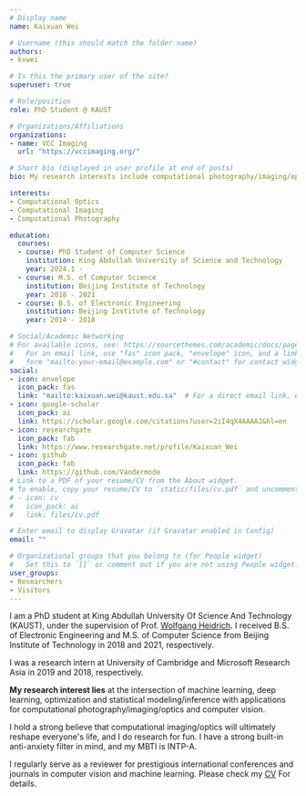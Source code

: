 ```yaml
---
# Display name
name: Kaixuan Wei

# Username (this should match the folder name)
authors:
- kxwei

# Is this the primary user of the site?
superuser: true

# Role/position
role: PhD Student @ KAUST

# Organizations/Affiliations
organizations:
- name: VCC Imaging
  url: "https://vccimaging.org/"

# Short bio (displayed in user profile at end of posts)
bio: My research interests include computational photography/imaging/optics and large-scale optimization

interests:
- Computational Optics
- Computational Imaging
- Computational Photography

education:
  courses:
  - course: PhD Student of Computer Science
    institution: King Abdullah University of Science and Technology
    year: 2024.1 -   
  - course: M.S. of Computer Science
    institution: Beijing Institute of Technology
    year: 2018 - 2021
  - course: B.S. of Electronic Engineering
    institution: Beijing Institute of Technology
    year: 2014 - 2018

# Social/Academic Networking
# For available icons, see: https://sourcethemes.com/academic/docs/page-builder/#icons
#   For an email link, use "fas" icon pack, "envelope" icon, and a link in the
#   form "mailto:your-email@example.com" or "#contact" for contact widget.
social:
- icon: envelope
  icon_pack: fas
  link: "mailto:kaixuan.wei@kaust.edu.sa"  # For a direct email link, use "mailto:test@example.org".
- icon: google-scholar
  icon_pack: ai
  link: https://scholar.google.com/citations?user=2iI4qX4AAAAJ&hl=en
- icon: researchgate
  icon_pack: fab
  link: https://www.researchgate.net/profile/Kaixuan_Wei
- icon: github
  icon_pack: fab
  link: https://github.com/Vandermode
# Link to a PDF of your resume/CV from the About widget.
# To enable, copy your resume/CV to `static/files/cv.pdf` and uncomment the lines below.
# - icon: cv
#   icon_pack: ai
#   link: files/cv.pdf

# Enter email to display Gravatar (if Gravatar enabled in Config)
email: ""

# Organizational groups that you belong to (for People widget)
#   Set this to `[]` or comment out if you are not using People widget.
user_groups:
- Researchers
- Visitors
---
```


I am a PhD student at King Abdullah University Of Science And Technology (KAUST), under the supervision of Prof. [Wolfgang Heidrich](https://vccimaging.org/People/heidriw/). I received B.S. of Electronic Engineering and M.S. of Computer Science from Beijing Institute of Technology in 2018 and 2021, respectively. 
<!-- From 2021 to 2023, I was a "Ghost/secret PhD student" at Princeton University due to the uncontrollable political issues (pp. 10043), which drastically impacted my career and life.  -->
I was a research intern at University of Cambridge and Microsoft Research Asia in 2019 and 2018, respectively.
<!-- I was a visiting student at the Cambridge Image Analysis Group (CIA), University of Cambridge during summer 2019 (Host: Dr. [Angelica I. Aviles-Rivero](https://angelicaiaviles.wordpress.com/)). I also work closely with Dr. [Jiaolong Yang](http://jlyang.org/) in Microsoft Research Asia (MSRA).  -->

**My research interest lies** at the intersection of machine learning, deep learning, optimization and statistical modeling/inference with applications for computational photography/imaging/optics and computer vision. 
<!-- **My current research** focuses on alleviating the difficulty of capturing a large amount of paired real data required by the learning-based neural network pipeline for low-level vision tasks.  -->

I hold a strong believe that computational imaging/optics will ultimately reshape everyone's life, and I do research for fun. 
I have a strong built-in anti-anxiety filter in mind, and my MBTI is INTP-A. 

I regularly serve as a reviewer for prestigious international conferences and journals in computer vision and machine learning. 
Please check my [CV](/files/CV_kxwei.pdf) For details.
<!-- and [Research Statement](/files/ps.pdf). -->